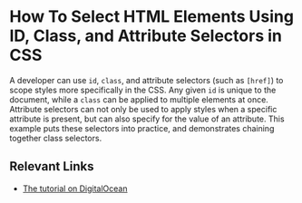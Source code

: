 # How To Select HTML Elements Using ID, Class, and Attribute Selectors in CSS

A developer can use `id`, `class`, and attribute selectors (such as `[href]`) to scope styles more specifically in the CSS. Any given `id` is unique to the document, while a `class` can be applied to multiple elements at once. Attribute selectors can not only be used to apply styles when a specific attribute is present, but can also specify for the value of an attribute. This example puts these selectors into practice, and demonstrates chaining together class selectors.

## Relevant Links

- [The tutorial on DigitalOcean](https://www.digitalocean.com/community/tutorials/how-to-select-html-elements-using-id-class-and-attribute-selectors-in-css)
